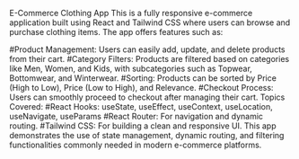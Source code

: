 E-Commerce Clothing App
This is a fully responsive e-commerce application built using React and Tailwind CSS where users can browse and purchase clothing items. The app offers features such as:

#Product Management: Users can easily add, update, and delete products from their cart.
#Category Filters: Products are filtered based on categories like Men, Women, and Kids, with subcategories such as Topwear, Bottomwear, and Winterwear.
#Sorting: Products can be sorted by Price (High to Low), Price (Low to High), and Relevance.
#Checkout Process: Users can smoothly proceed to checkout after managing their cart.
Topics Covered:
#React Hooks: useState, useEffect, useContext, useLocation, useNavigate, useParams
#React Router: For navigation and dynamic routing.
#Tailwind CSS: For building a clean and responsive UI.
This app demonstrates the use of state management, dynamic routing, and filtering functionalities commonly needed in modern e-commerce platforms.
